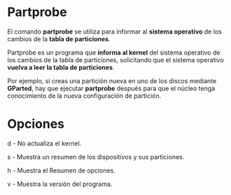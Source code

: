 # Partprobe
El comando **partprobe** se utiliza para informar al **sistema operativo** de los cambios de la **tabla de particiones**.

Partprobe es un programa que **informa al kernel** del sistema operativo de los cambios de la tabla de particiones, 
solicitando que el sistema operativo **vuelva a leer la tabla de particiones**. 

Por ejemplo, si creas una partición nueva en uno de los discos mediante **GParted**, 
hay que ejecutar **partprobe** después para que el núcleo tenga conocimiento de la nueva configuración de partición.

# Opciones
d - No actualiza el kernel.

s - Muestra un resumen de los dispositivos y sus particiones.

h - Muestra el Resumen de opciones.

v - Muestra la versión del programa.
